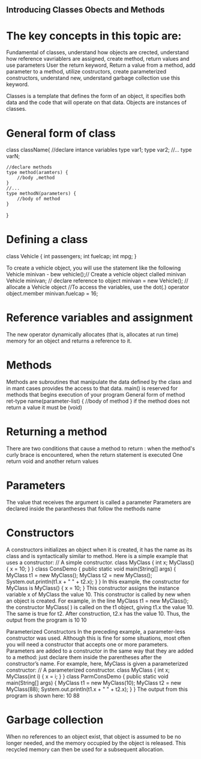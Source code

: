 ## Introducing Classes Obects and Methods
# The key concepts in this topic are:
Fundamental of classes, understand how objects are crected, understand how reference vavriablers are assigned, create method, return values and use parameters
User the return keyword, Return a value from a method, add parameter to a method, utilize costructors, create parameterized constructors, understand new, understand garbage collection use this keyword.

Classes is a template that defines the form of an object, it specifies both data and the code that will operate on that data.
Objects are instances of classes.

# General form of class
class className{
    //declare intance variables
    type var1;
    type var2;
    //...
    type varN;

    //declare methods
    type method(aramters) {
        //body ,method
    }
    //...
    type methodN(parameters) {
        //body of method
    }

}

# Defining a class
class Vehicle {
    int passengers;
    int fuelcap;
    int mpg;
}

To create a vehicle object, you will use the statement like the following
Vehicle minivan - bew vehicle();// Create a vehicle object clalled minivan
Vehicle minivan; // declare reference to object
minivan = new Vehicle(); 
// allocate a Vehicle object
//To access the variables, use the dot(.) operator
object.member
minivan.fuelcap = 16;

# Reference variables and assignment
The new operator dynamically allocates (that is, allocates at run time) memory for an object
and returns a reference to it.

# Methods
Methods are subroutines that manipulate the data defined by the class and in mant cases provides the access to that data.
main() is reserved for methods that begins execution of your program
General form of method
ret-type name(parameter-list) {
    //body of method
} 
if the method does not return a value it must be (void)

# Returning a method
There are two conditions that cause a method to return : when the method's curly brace is encountered, when the return statement is executed
One return void and another return values

# Parameters
The value that receives the argument is called a parameter
Parameters are declared inside the parantheses that follow the methods name

# Constructors
A constructors initializes an object when it is created, it has the name as its class and is syntactically similar to method.
Here is a simple example that uses a constructor:
// A simple constructor.
class MyClass {
int x;
MyClass() {
x = 10;
}
}
class ConsDemo {
public static void main(String[] args) {
MyClass t1 = new MyClass();
MyClass t2 = new MyClass();
System.out.println(t1.x + " " + t2.x);
}
}
In this example, the constructor for MyClass is
MyClass() {
x = 10;
}
This constructor assigns the instance variable x of MyClass the value 10. This constructor is
called by new when an object is created. For example, in the line
MyClass t1 = new MyClass();
the constructor MyClass( ) is called on the t1 object, giving t1.x the value 10. The same is true
for t2. After construction, t2.x has the value 10. Thus, the output from the program is
10 10

Parameterized Constructors
In the preceding example, a parameter-less constructor was used. Although this is fine for
some situations, most often you will need a constructor that accepts one or more parameters.
Parameters are added to a constructor in the same way that they are added to a method: just
declare them inside the parentheses after the constructor’s name. For example, here, MyClass
is given a parameterized constructor:
// A parameterized constructor.
class MyClass {
int x;
MyClass(int i) {
x = i;
}
}
class ParmConsDemo {
public static void main(String[] args) {
MyClass t1 = new MyClass(10);
MyClass t2 = new MyClass(88);
System.out.println(t1.x + " " + t2.x);
}
}
The output from this program is shown here:
10 88

# Garbage collection
When no references
to an object exist, that object is assumed to be no longer needed, and the memory occupied by
the object is released. This recycled memory can then be used for a subsequent allocation.
